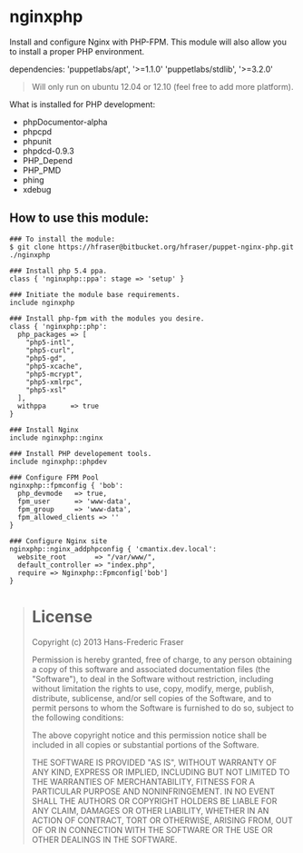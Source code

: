 # nginxphp
Install and configure Nginx with PHP-FPM. This module will also allow you to install a proper PHP environment.

dependencies:
  'puppetlabs/apt', '>=1.1.0'
  'puppetlabs/stdlib', '>=3.2.0'

> Will only run on ubuntu 12.04 or 12.10 (feel free to add more platform).

What is installed for PHP development:
 * phpDocumentor-alpha
 * phpcpd
 * phpunit
 * phpdcd-0.9.3
 * PHP_Depend
 * PHP_PMD
 * phing
 * xdebug

## How to use this module:
```
### To install the module:
$ git clone https://hfraser@bitbucket.org/hfraser/puppet-nginx-php.git ./nginxphp

### Install php 5.4 ppa.
class { 'nginxphp::ppa': stage => 'setup' }

### Initiate the module base requirements.
include nginxphp

### Install php-fpm with the modules you desire.
class { 'nginxphp::php':
  php_packages => [
    "php5-intl",
    "php5-curl",
    "php5-gd",
    "php5-xcache",
    "php5-mcrypt",
    "php5-xmlrpc",
    "php5-xsl"
  ],
  withppa      => true
}

### Install Nginx
include nginxphp::nginx

### Install PHP developement tools.
include nginxphp::phpdev

### Configure FPM Pool
nginxphp::fpmconfig { 'bob':
  php_devmode   => true,
  fpm_user      => 'www-data',
  fpm_group     => 'www-data',
  fpm_allowed_clients => ''
}

### Configure Nginx site
nginxphp::nginx_addphpconfig { 'cmantix.dev.local':
  website_root       => "/var/www/",
  default_controller => "index.php",
  require => Nginxphp::Fpmconfig['bob']
}
```

># License
>Copyright (c) 2013 Hans-Frederic Fraser
>
>Permission is hereby granted, free of charge, to any person obtaining a copy of this software and associated documentation files (the "Software"), to deal in the Software without restriction, including without limitation the rights to use, copy, modify, merge, publish, distribute, sublicense, and/or sell copies of the Software, and to permit persons to whom the Software is furnished to do so, subject to the following conditions:
>
>The above copyright notice and this permission notice shall be included in all copies or substantial portions of the Software.
>
>THE SOFTWARE IS PROVIDED "AS IS", WITHOUT WARRANTY OF ANY KIND, EXPRESS OR IMPLIED, INCLUDING BUT NOT LIMITED TO THE WARRANTIES OF MERCHANTABILITY, FITNESS FOR A PARTICULAR PURPOSE AND NONINFRINGEMENT. IN NO EVENT SHALL THE AUTHORS OR COPYRIGHT HOLDERS BE LIABLE FOR ANY CLAIM, DAMAGES OR OTHER LIABILITY, WHETHER IN AN ACTION OF CONTRACT, TORT OR OTHERWISE, ARISING FROM, OUT OF OR IN CONNECTION WITH THE SOFTWARE OR THE USE OR OTHER DEALINGS IN THE SOFTWARE.
